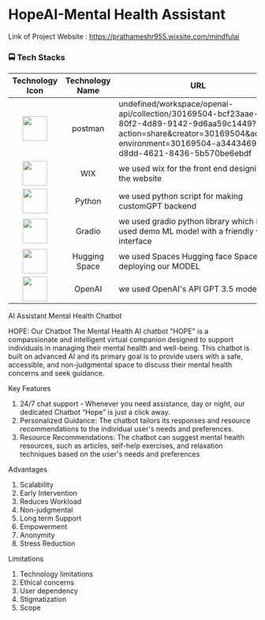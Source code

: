 # HopeAI-Mental Health Assistant

Link of Project Website : https://prathameshr955.wixsite.com/mindfulai

### 🚍 Tech Stacks

|                                                        Technology Icon                                                        | Technology Name | URL                                                                                                     |
| :---------------------------------------------------------------------------------------------------------------------------: | :-------------: | ------------------------------------------------------------------------------------------------------- |
| <img height="50" src= "https://github.com/javedkumail/mental_health_ai/assets/107232454/4ff7e165-b1f0-4530-9971-a852ddd843ef">|    postman     | undefined/workspace/openai-api/collection/30169504-bcf23aae-80f2-4d89-9142-9d6aa59c1449?action=share&creator=30169504&active-environment=30169504-a3443469-d8dd-4621-8436-5b570be6ebdf
| <img height="50" src="https://github.com/javedkumail/mental_health_ai/assets/107232454/cdc3cff6-afd1-4a3f-a51a-db7a8b8e3800"> |    WIX         | we used wix for the front end designing of the website
| <img height="50" src="https://github.com/javedkumail/mental_health_ai/assets/107232454/257a1cd3-b0b4-4e49-9d50-4ab7b22f1010"> |    Python      | we used python script for making customGPT backend
| <img height="50" src="https://github.com/javedkumail/mental_health_ai/assets/107232454/8b005db3-48da-4b12-91dd-e19e80296127"> |     Gradio     | we used gradio python library which is used demo ML model with a friendly web interface
| <img height="50" src="https://github.com/javedkumail/mental_health_ai/assets/107232454/a9d92fb0-a232-449b-ac8f-ad27388f2f92"> |  Hugging Space | we used Spaces Hugging face Space for deploying our MODEL  
| <img height="50" src="https://github.com/javedkumail/mental_health_ai/assets/107232454/93f84953-ac13-4ca3-93da-972ccfccde11"> |      OpenAI    | we used OpenAI's API GPT 3.5 model

AI Assistant Mental Health Chatbot

HOPE: Our Chatbot
The Mental Health AI chatbot "HOPE" is a compassionate and intelligent virtual companion designed to support individuals in managing their mental health and well-being. This chatbot is built on advanced AI and its primary goal is to provide users with a safe, accessible, and non-judgmental space to discuss their mental health concerns and seek guidance.

Key Features 
1) 24/7 chat support - Whenever you need assistance, day or night, our dedicated Chatbot “Hope” is just a click away.
2) Personalized Guidance: The chatbot tailors its responses and resource recommendations to the individual user's needs and preferences.
3) Resource Recommendations: The chatbot can suggest mental health resources, such as articles, self-help exercises, and relaxation techniques based on the user's needs and preferences

Advantages
1) Scalability
2) Early Intervention
3) Reduces Workload
4) Non-judgmental
5) Long term Support
6) Empowerment
7) Anonymity
8) Stress Reduction

Limitations
1) Technology limitations
2) Ethical concerns
3) User dependency
4) Stigmatization
5) Scope

